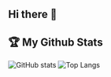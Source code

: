 ## Hi there 👋

## :trophy: My Github Stats

![GitHub stats](https://github-readme-stats.vercel.app/api?username=Maxime-Sim&show_icons=true&theme=algolia)
![Top Langs](https://github-readme-stats.vercel.app/api/top-langs/?username=Maxime-Sim&theme=algolia)
